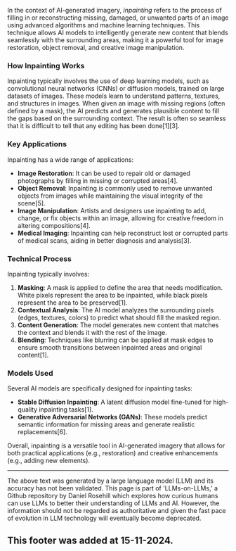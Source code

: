 In the context of AI-generated imagery, *inpainting* refers to the process of filling in or reconstructing missing, damaged, or unwanted parts of an image using advanced algorithms and machine learning techniques. This technique allows AI models to intelligently generate new content that blends seamlessly with the surrounding areas, making it a powerful tool for image restoration, object removal, and creative image manipulation.

### How Inpainting Works

Inpainting typically involves the use of deep learning models, such as convolutional neural networks (CNNs) or diffusion models, trained on large datasets of images. These models learn to understand patterns, textures, and structures in images. When given an image with missing regions (often defined by a mask), the AI predicts and generates plausible content to fill the gaps based on the surrounding context. The result is often so seamless that it is difficult to tell that any editing has been done\[1]\[3].

### Key Applications

Inpainting has a wide range of applications:

- **Image Restoration**: It can be used to repair old or damaged photographs by filling in missing or corrupted areas\[4].
- **Object Removal**: Inpainting is commonly used to remove unwanted objects from images while maintaining the visual integrity of the scene\[5].
- **Image Manipulation**: Artists and designers use inpainting to add, change, or fix objects within an image, allowing for creative freedom in altering compositions\[4].
- **Medical Imaging**: Inpainting can help reconstruct lost or corrupted parts of medical scans, aiding in better diagnosis and analysis\[3].

### Technical Process

Inpainting typically involves:

1. **Masking**: A mask is applied to define the area that needs modification. White pixels represent the area to be inpainted, while black pixels represent the area to be preserved\[1].
2. **Contextual Analysis**: The AI model analyzes the surrounding pixels (edges, textures, colors) to predict what should fill the masked region.
3. **Content Generation**: The model generates new content that matches the context and blends it with the rest of the image.
4. **Blending**: Techniques like blurring can be applied at mask edges to ensure smooth transitions between inpainted areas and original content\[1].

### Models Used

Several AI models are specifically designed for inpainting tasks:

- **Stable Diffusion Inpainting**: A latent diffusion model fine-tuned for high-quality inpainting tasks\[1].
- **Generative Adversarial Networks (GANs)**: These models predict semantic information for missing areas and generate realistic replacements\[6].

Overall, inpainting is a versatile tool in AI-generated imagery that allows for both practical applications (e.g., restoration) and creative enhancements (e.g., adding new elements).

&#x20;

---

The above text was generated by a large language model (LLM) and its accuracy has not been validated. This page is part of 'LLMs-on-LLMs,' a Github repository by Daniel Rosehill which explores how curious humans can use LLMs to better their understanding of LLMs and AI. However, the information should not be regarded as authoritative and given the fast pace of evolution in LLM technology will eventually become deprecated. 

This footer was added at 15-11-2024.
---
